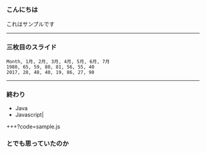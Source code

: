 ### こんにちは

これはサンプルです


---


### 三枚目のスライド
<canvas data-chart="radar">


    Month, 1月, 2月, 3月, 4月, 5月, 6月, 7月
    1980, 65, 59, 80, 81, 56, 55, 40
    2017, 28, 48, 40, 19, 86, 27, 90


</canvas>

---


### 終わり
- Java
- Javascript|

+++?code=sample.js


### とでも思っていたのか
